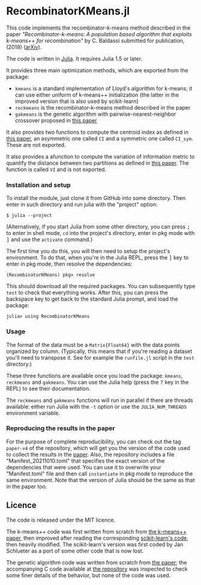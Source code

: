 # RecombinatorKMeans.jl

This code implements the recombinator-k-means method described in the paper
*"Recombinator-k-means: A population based algorithm that exploits k-means++ for recombination"* by C. Baldassi
submitted for publication, (2019) ([arXiv][RKMarXiv]).

The code is written in [Julia]. It requires Julia 1.5 or later.

It provides three main optimization methods, which are exported from the package:

* `kmeans` is a standard implementation of Lloyd's algorithm for k-means; it can use either uniform
  of k-means++ initialization (the latter in the improved version that is also used by scikit-learn)
* `reckmeans` is the recombinator-k-means method described in the paper
* `gakmeans` is the genetic algorithm with pairwise-nearest-neighbor crossover proposed in [this paper][GA]

It also provides two functions to compute the centroid index as defined in [this paper][CI], an
asymmetric one called `CI` and a symmetric one called `CI_sym`. These are not exported.

It also provides a afunction to compute the variation of information metric to quantify the
distance between two partitions as defined in [this paper][VI]. The function is called `VI` and is
not exported.

### Installation and setup

To install the module, just clone it from GitHub into some directory. Then enter in such directory
and run julia with the "project" option:

```
$ julia --project
```

(Alternatively, if you start Julia from some other directory, you can press <kbd>;</kbd> to enter
in shell mode, `cd` into the project's directory, enter in pkg mode with <kbd>]</kbd> and use the
`activate` command.)

The first time you do this, you will then need to setup the project's environment. To do that,
when you're in the Julia REPL, press the <kbd>]</kbd> key to enter in pkg mode, then resolve the
dependencies:

```
(RecombinatorKMeans) pkg> resolve
```

This should download all the required packages. You can subsequently type `test` to check that
everything works. After this, you can press the backspace key to get back to the standard Julia
prompt, and load the package:

```
julia> using RecombinatorKMeans
```

### Usage

The format of the data must be a `Matrix{Float64}` with the data points organized by column.
(Typically, this means that if you're reading a dataset you'll need to transpose it. See for
example the `runfile.jl` script in the `test` directory.)

These three functions are available once you load the package: `kmeans`, `reckmeans` and `gakmeans`. You
can use the Julia help (press the <kbd>?</kbd> key in the REPL) to see their documentation.

The `reckmeans` and `gakmeans` functions will run in parallel if there are threads available:
either run Julia with the `-t` option or use the `JULIA_NUM_THREADS` environment variable.

### Reproducing the results in the paper

For the purpose of complete reproducibility, you can check out the tag `paper-v4` of the repository,
which will get you the version of the code used to collect the results in the [paper][RKMarXiv].
Also, the repository includes a file "Manifest_20211010.toml" that specifies the exact version of the
dependencies that were used. You can use it to overwrite your "Manifest.toml" file and then call
`instantiate` in pkg mode to reproduce the same environment. Note that the version of Julia should
be the same as that in the paper too.

## Licence

The code is released under the MIT licence.

The k-means++ code was first written from scratch from [the k-means++ paper][km++], then improved after reading
the corresponding [scikit-learn's code][sklearnkmeans], then heavily modified.
The scikit-learn's version was first coded by Jan Schlueter as a port of some other code that is now lost.

The genetic algorithm code was written from scratch from [the paper][GA]; the accompanying C code
available at [the repository][GAcode] was inspected to check some finer details of the behavior, but
none of the code was used.

[Julia]: https://julialang.org
[RKMarXiv]: https://arxiv.org/abs/1905.00531
[km++]: https://scholar.google.com/scholar?cluster=16794944444927209316
[sklearnkmeans]: https://github.com/scikit-learn/scikit-learn/blob/master/sklearn/cluster/_kmeans.py
[GA]: https://www.sciencedirect.com/science/article/abs/pii/S0167865599001336
[GAcode]: https://archive.uef.fi/en/web/machine-learning/software/
[CI]: https://www.sciencedirect.com/science/article/abs/pii/S0031320314001150
[VI]: https://www.sciencedirect.com/science/article/pii/S0047259X06002016?via%3Dihub

